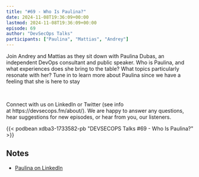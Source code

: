 ```yaml
---
title: "#69 - Who Is Paulina?"
date: 2024-11-08T19:36:09+00:00
lastmod: 2024-11-08T19:36:09+00:00
episode: 69
author: "DevSecOps Talks"
participants: ["Paulina", "Mattias", "Andrey"]
---
```


Join Andrey and Mattias as they sit down with Paulina Dubas, an independent DevOps consultant and public speaker. Who is Paulina, and what experiences does she bring to the table? What topics particularly resonate with her? Tune in to learn more about Paulina since we have a feeling that she is here to stay

<p>&nbsp;</p><p>Connect with us on LinkedIn or Twitter (see info at https://devsecops.fm/about/). We are happy to answer any questions, hear suggestions for new episodes, or hear from you, our listeners.</p>

<!--more-->

<!-- Player -->

 {{<  podbean xdba3-1733582-pb "DEVSECOPS Talks #69 - Who Is Paulina?"  >}}

## Notes

* [Paulina on LinkedIn](https://www.linkedin.com/in/paulinadubas/)